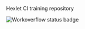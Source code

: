 Hexlet CI training repository

![Workoverflow status badge](https://github.com/pyataevma/hexlet-my-first-workflow/actions/workflows/hello.yml/badge.svg)
